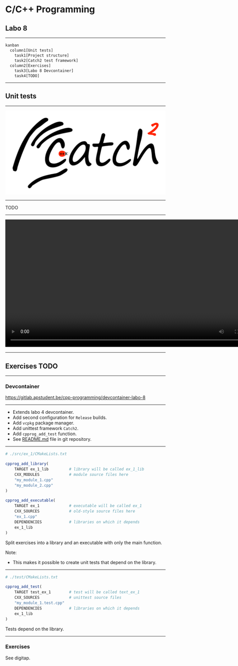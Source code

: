 # C/C++ Programming

## Labo 8

---

```mermaid
kanban
  column1[Unit tests]
    task1[Project structure]
    task2[Catch2 test framework]
  column2[Exercises]
    task3[Labo 8 Devcontainer]
    task4[TODO]
```

---

## Unit tests

---

![Catch2 logo](./assets/catch2_logo.png)

---

TODO

---

<video controls width="800">
  <source src="./assets/vscode_unit_tests.mp4" type="video/mp4">
  <img src="./assets/vscode_unit_tests.png" alt="vscode unit testing">
</video>

---

## Exercises TODO

---

### Devcontainer

<https://gitlab.apstudent.be/cpp-programming/devcontainer-labo-8>

---

* Extends labo 4 devcontainer.
* Add second configuration for `Release` builds.
* Add `vcpkg` package manager.
* Add unittest framework `Catch2`.
* Add `cpprog_add_test` function.
* See [README.md](https://gitlab.apstudent.be/cpp-programming/devcontainer-labo-8/-/blob/main/README.md) file in git repository.

---

```cmake
# ./src/ex_1/CMakeLists.txt
```

```cmake
cpprog_add_library(
    TARGET ex_1_lib         # library will be called ex_1_lib
    CXX_MODULES             # module source files here
    "my_module_1.cpp"
    "my_module_2.cpp"
)
```

```cmake
cpprog_add_executable(
    TARGET ex_1             # executable will be called ex_1
    CXX_SOURCES             # old-style source files here
    "ex_1.cpp"
    DEPENDENCIES            # libraries on which it depends
    ex_1_lib
)
```

Split exercises into a library and an executable with only the main function.

Note:

* This makes it possible to create unit tests that depend on the library.

---

```cmake
# ./test/CMakeLists.txt
```

```cmake
cpprog_add_test(
    TARGET test_ex_1        # test will be called text_ex_1
    CXX_SOURCES             # unittest source files
    "my_module_1.test.cpp"
    DEPENDENCIES            # libraries on which it depends
    ex_1_lib
)
```

Tests depend on the library.

---

### Exercises

See digitap.
